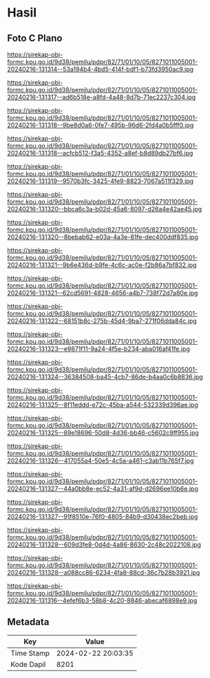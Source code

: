 # Hasil

## Foto C Plano

https://sirekap-obj-formc.kpu.go.id/9d38/pemilu/pdpr/82/71/01/10/05/8271011005001-20240216-131314--53a194b4-4bd5-414f-bdf1-b73fd3950ac9.jpg

https://sirekap-obj-formc.kpu.go.id/9d38/pemilu/pdpr/82/71/01/10/05/8271011005001-20240216-131317--ad6b518e-a8fd-4a48-8d7b-71ec2237c304.jpg

https://sirekap-obj-formc.kpu.go.id/9d38/pemilu/pdpr/82/71/01/10/05/8271011005001-20240216-131318--9be8d0a6-0fe7-495b-96d6-2fd4a0b5fff0.jpg

https://sirekap-obj-formc.kpu.go.id/9d38/pemilu/pdpr/82/71/01/10/05/8271011005001-20240216-131318--acfcb512-f3a5-4352-a8ef-b8d89db27bf6.jpg

https://sirekap-obj-formc.kpu.go.id/9d38/pemilu/pdpr/82/71/01/10/05/8271011005001-20240216-131319--9570b3fc-3425-4fe9-8823-7067a511f329.jpg

https://sirekap-obj-formc.kpu.go.id/9d38/pemilu/pdpr/82/71/01/10/05/8271011005001-20240216-131320--bbca6c3a-b02d-45a6-8097-d26a4e42ae45.jpg

https://sirekap-obj-formc.kpu.go.id/9d38/pemilu/pdpr/82/71/01/10/05/8271011005001-20240216-131320--8bebab62-e03a-4a3e-81fe-dec400ddf835.jpg

https://sirekap-obj-formc.kpu.go.id/9d38/pemilu/pdpr/82/71/01/10/05/8271011005001-20240216-131321--9b6e436d-b9fe-4c6c-ac0e-f2b86a7bf832.jpg

https://sirekap-obj-formc.kpu.go.id/9d38/pemilu/pdpr/82/71/01/10/05/8271011005001-20240216-131321--62cd5691-4828-4656-a4b7-738f72d7a80e.jpg

https://sirekap-obj-formc.kpu.go.id/9d38/pemilu/pdpr/82/71/01/10/05/8271011005001-20240216-131322--68151b8c-275b-45d4-9ba7-271f06dda84c.jpg

https://sirekap-obj-formc.kpu.go.id/9d38/pemilu/pdpr/82/71/01/10/05/8271011005001-20240216-131323--e9871f11-9a24-4f5e-b234-aba016af41fe.jpg

https://sirekap-obj-formc.kpu.go.id/9d38/pemilu/pdpr/82/71/01/10/05/8271011005001-20240216-131324--36384508-ba45-4cb7-86de-b4aa0c6b8836.jpg

https://sirekap-obj-formc.kpu.go.id/9d38/pemilu/pdpr/82/71/01/10/05/8271011005001-20240216-131325--8f11eddd-e72c-45ba-a544-532339d396ae.jpg

https://sirekap-obj-formc.kpu.go.id/9d38/pemilu/pdpr/82/71/01/10/05/8271011005001-20240216-131325--89e18696-50d8-4d36-bb46-c5602c9ff955.jpg

https://sirekap-obj-formc.kpu.go.id/9d38/pemilu/pdpr/82/71/01/10/05/8271011005001-20240216-131326--417055a4-50e5-4c5a-a461-c3ab11b765f7.jpg

https://sirekap-obj-formc.kpu.go.id/9d38/pemilu/pdpr/82/71/01/10/05/8271011005001-20240216-131327--44a0bb8e-ec52-4a31-af9d-d2696ee10b6e.jpg

https://sirekap-obj-formc.kpu.go.id/9d38/pemilu/pdpr/82/71/01/10/05/8271011005001-20240216-131327--91f8510e-76f0-4805-84b9-d30438ec2beb.jpg

https://sirekap-obj-formc.kpu.go.id/9d38/pemilu/pdpr/82/71/01/10/05/8271011005001-20240216-131328--609d3fe8-0d4d-4a86-8630-2c48c2022108.jpg

https://sirekap-obj-formc.kpu.go.id/9d38/pemilu/pdpr/82/71/01/10/05/8271011005001-20240216-131328--a088cc86-6234-4fa8-88cd-36c7b28b3921.jpg

https://sirekap-obj-formc.kpu.go.id/9d38/pemilu/pdpr/82/71/01/10/05/8271011005001-20240216-131316--4efef6b3-58b8-4c20-8846-abecaf6898e9.jpg


## Metadata

| Key        | Value               |
| ---------- | ------------------- |
| Time Stamp | 2024-02-22 20:03:35 |
| Kode Dapil | 8201                |



